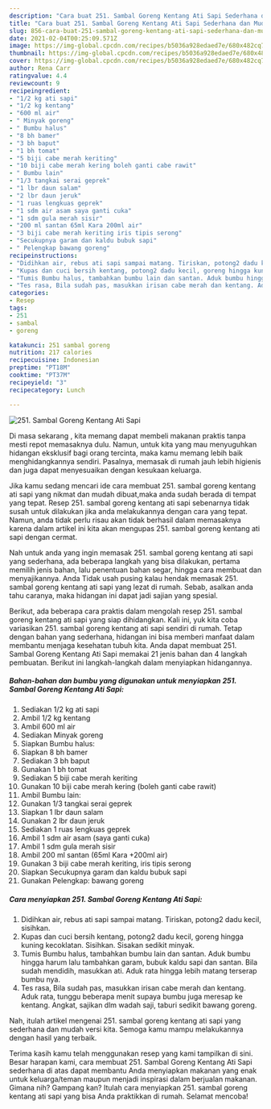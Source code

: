 ```yaml
---
description: "Cara buat 251. Sambal Goreng Kentang Ati Sapi Sederhana dan Mudah Dibuat"
title: "Cara buat 251. Sambal Goreng Kentang Ati Sapi Sederhana dan Mudah Dibuat"
slug: 856-cara-buat-251-sambal-goreng-kentang-ati-sapi-sederhana-dan-mudah-dibuat
date: 2021-02-04T00:25:09.571Z
image: https://img-global.cpcdn.com/recipes/b5036a928edaed7e/680x482cq70/251-sambal-goreng-kentang-ati-sapi-foto-resep-utama.jpg
thumbnail: https://img-global.cpcdn.com/recipes/b5036a928edaed7e/680x482cq70/251-sambal-goreng-kentang-ati-sapi-foto-resep-utama.jpg
cover: https://img-global.cpcdn.com/recipes/b5036a928edaed7e/680x482cq70/251-sambal-goreng-kentang-ati-sapi-foto-resep-utama.jpg
author: Rena Carr
ratingvalue: 4.4
reviewcount: 9
recipeingredient:
- "1/2 kg ati sapi"
- "1/2 kg kentang"
- "600 ml air"
- " Minyak goreng"
- " Bumbu halus"
- "8 bh bamer"
- "3 bh baput"
- "1 bh tomat"
- "5 biji cabe merah keriting"
- "10 biji cabe merah kering boleh ganti cabe rawit"
- " Bumbu lain"
- "1/3 tangkai serai geprek"
- "1 lbr daun salam"
- "2 lbr daun jeruk"
- "1 ruas lengkuas geprek"
- "1 sdm air asam saya ganti cuka"
- "1 sdm gula merah sisir"
- "200 ml santan 65ml Kara 200ml air"
- "3 biji cabe merah keriting iris tipis serong"
- "Secukupnya garam dan kaldu bubuk sapi"
- " Pelengkap bawang goreng"
recipeinstructions:
- "Didihkan air, rebus ati sapi sampai matang. Tiriskan, potong2 dadu kecil, sisihkan."
- "Kupas dan cuci bersih kentang, potong2 dadu kecil, goreng hingga kuning kecoklatan. Sisihkan. Sisakan sedikit minyak."
- "Tumis Bumbu halus, tambahkan bumbu lain dan santan. Aduk bumbu hingga harum lalu tambahkan garam, bubuk kaldu sapi dan santan. Bila sudah mendidih, masukkan ati. Aduk rata hingga lebih matang terserap bumbu nya."
- "Tes rasa, Bila sudah pas, masukkan irisan cabe merah dan kentang. Aduk rata, tunggu beberapa menit supaya bumbu juga meresap ke kentang. Angkat, sajikan dlm wadah saji, taburi sedikit bawang goreng."
categories:
- Resep
tags:
- 251
- sambal
- goreng

katakunci: 251 sambal goreng 
nutrition: 217 calories
recipecuisine: Indonesian
preptime: "PT18M"
cooktime: "PT37M"
recipeyield: "3"
recipecategory: Lunch

---
```



![251. Sambal Goreng Kentang Ati Sapi](https://img-global.cpcdn.com/recipes/b5036a928edaed7e/680x482cq70/251-sambal-goreng-kentang-ati-sapi-foto-resep-utama.jpg)

Di masa  sekarang , kita memang dapat membeli makanan praktis tanpa mesti repot memasaknya dulu. Namun, untuk kita yang mau menyuguhkan hidangan eksklusif bagi orang tercinta, maka kamu memang lebih baik menghidangkannya sendiri. Pasalnya, memasak di rumah jauh lebih higienis dan juga dapat menyesuaikan dengan kesukaan keluarga.

Jika kamu sedang mencari ide cara membuat 251. sambal goreng kentang ati sapi yang nikmat dan mudah dibuat,maka anda sudah berada di tempat yang tepat. Resep 251. sambal goreng kentang ati sapi  sebenarnya tidak susah untuk dilakukan jika anda melakukannya dengan cara yang tepat. Namun, anda tidak perlu risau akan tidak berhasil dalam memasaknya 
karena dalam artikel ini kita akan mengupas 251. sambal goreng kentang ati sapi dengan cermat.  



Nah untuk anda yang ingin memasak 251. sambal goreng kentang ati sapi yang sederhana, ada beberapa langkah yang bisa dilakukan, pertama memilih jenis bahan, lalu penentuan bahan segar, hingga cara membuat dan menyajikannya. Anda Tidak usah pusing kalau hendak memasak 251. sambal goreng kentang ati sapi yang lezat di rumah. Sebab, asalkan anda  tahu caranya, maka hidangan ini dapat jadi sajian yang spesial.

Berikut, ada beberapa cara praktis  dalam mengolah resep 251. sambal goreng kentang ati sapi yang siap dihidangkan. Kali ini, yuk kita coba variasikan 251. sambal goreng kentang ati sapi sendiri di rumah. Tetap dengan bahan yang sederhana, hidangan ini bisa memberi manfaat dalam membantu menjaga kesehatan tubuh kita. Anda dapat membuat 251. Sambal Goreng Kentang Ati Sapi memakai 21 jenis bahan dan 4 langkah pembuatan. Berikut ini langkah-langkah dalam menyiapkan hidangannya.

<!--inarticleads1-->

##### Bahan-bahan dan bumbu yang digunakan untuk menyiapkan 251. Sambal Goreng Kentang Ati Sapi:

1. Sediakan 1/2 kg ati sapi
1. Ambil 1/2 kg kentang
1. Ambil 600 ml air
1. Sediakan  Minyak goreng
1. Siapkan  Bumbu halus:
1. Siapkan 8 bh bamer
1. Sediakan 3 bh baput
1. Gunakan 1 bh tomat
1. Sediakan 5 biji cabe merah keriting
1. Gunakan 10 biji cabe merah kering (boleh ganti cabe rawit)
1. Ambil  Bumbu lain:
1. Gunakan 1/3 tangkai serai geprek
1. Siapkan 1 lbr daun salam
1. Gunakan 2 lbr daun jeruk
1. Sediakan 1 ruas lengkuas geprek
1. Ambil 1 sdm air asam (saya ganti cuka)
1. Ambil 1 sdm gula merah sisir
1. Ambil 200 ml santan (65ml Kara +200ml air)
1. Gunakan 3 biji cabe merah keriting, iris tipis serong
1. Siapkan Secukupnya garam dan kaldu bubuk sapi
1. Gunakan  Pelengkap: bawang goreng




<!--inarticleads2-->

##### Cara menyiapkan 251. Sambal Goreng Kentang Ati Sapi:

1. Didihkan air, rebus ati sapi sampai matang. Tiriskan, potong2 dadu kecil, sisihkan.
1. Kupas dan cuci bersih kentang, potong2 dadu kecil, goreng hingga kuning kecoklatan. Sisihkan. Sisakan sedikit minyak.
1. Tumis Bumbu halus, tambahkan bumbu lain dan santan. Aduk bumbu hingga harum lalu tambahkan garam, bubuk kaldu sapi dan santan. Bila sudah mendidih, masukkan ati. Aduk rata hingga lebih matang terserap bumbu nya.
1. Tes rasa, Bila sudah pas, masukkan irisan cabe merah dan kentang. Aduk rata, tunggu beberapa menit supaya bumbu juga meresap ke kentang. Angkat, sajikan dlm wadah saji, taburi sedikit bawang goreng.




Nah, itulah artikel mengenai  251. sambal goreng kentang ati sapi  yang sederhana dan mudah versi kita. Semoga kamu mampu melakukannya dengan hasil yang terbaik. 

Terima kasih kamu telah menggunakan resep yang kami tampilkan di sini. Besar harapan kami, cara membuat  251. Sambal Goreng Kentang Ati Sapi sederhana di atas dapat membantu Anda menyiapkan makanan yang enak untuk keluarga/teman maupun menjadi inspirasi dalam berjualan makanan. Gimana nih? Gampang kan? Itulah cara menyiapkan 251. sambal goreng kentang ati sapi yang bisa Anda praktikkan di rumah. Selamat mencoba!


